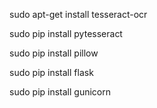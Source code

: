 sudo apt-get install tesseract-ocr


sudo pip install pytesseract


sudo pip install pillow


sudo pip install flask


sudo pip install gunicorn
